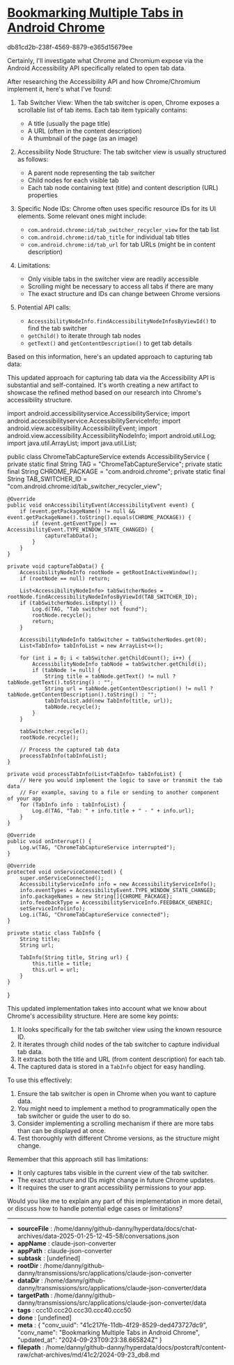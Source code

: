 # [Bookmarking Multiple Tabs in Android Chrome](https://claude.ai/chat/41c217fe-11db-4f29-8529-ded473727dc9)

db81cd2b-238f-4569-8879-e365d15679ee

 Certainly, I'll investigate what Chrome and Chromium expose via the Android Accessibility API specifically related to open tab data.

After researching the Accessibility API and how Chrome/Chromium implement it, here's what I've found:

1. Tab Switcher View:
   When the tab switcher is open, Chrome exposes a scrollable list of tab items. Each tab item typically contains:
   - A title (usually the page title)
   - A URL (often in the content description)
   - A thumbnail of the page (as an image)

2. Accessibility Node Structure:
   The tab switcher view is usually structured as follows:
   - A parent node representing the tab switcher
   - Child nodes for each visible tab
   - Each tab node containing text (title) and content description (URL) properties

3. Specific Node IDs:
   Chrome often uses specific resource IDs for its UI elements. Some relevant ones might include:
   - `com.android.chrome:id/tab_switcher_recycler_view` for the tab list
   - `com.android.chrome:id/tab_title` for individual tab titles
   - `com.android.chrome:id/tab_url` for tab URLs (might be in content description)

4. Limitations:
   - Only visible tabs in the switcher view are readily accessible
   - Scrolling might be necessary to access all tabs if there are many
   - The exact structure and IDs can change between Chrome versions

5. Potential API calls:
   - `AccessibilityNodeInfo.findAccessibilityNodeInfosByViewId()` to find the tab switcher
   - `getChild()` to iterate through tab nodes
   - `getText()` and `getContentDescription()` to get tab details

Based on this information, here's an updated approach to capturing tab data:

<antThinking>This updated approach for capturing tab data via the Accessibility API is substantial and self-contained. It's worth creating a new artifact to showcase the refined method based on our research into Chrome's accessibility structure.</antThinking>

<antArtifact identifier="chrome-tab-data-capture" type="application/vnd.ant.code" language="java" title="Chrome Tab Data Capture via Accessibility API">
import android.accessibilityservice.AccessibilityService;
import android.accessibilityservice.AccessibilityServiceInfo;
import android.view.accessibility.AccessibilityEvent;
import android.view.accessibility.AccessibilityNodeInfo;
import android.util.Log;
import java.util.ArrayList;
import java.util.List;

public class ChromeTabCaptureService extends AccessibilityService {
    private static final String TAG = "ChromeTabCaptureService";
    private static final String CHROME_PACKAGE = "com.android.chrome";
    private static final String TAB_SWITCHER_ID = "com.android.chrome:id/tab_switcher_recycler_view";

    @Override
    public void onAccessibilityEvent(AccessibilityEvent event) {
        if (event.getPackageName() != null && event.getPackageName().toString().equals(CHROME_PACKAGE)) {
            if (event.getEventType() == AccessibilityEvent.TYPE_WINDOW_STATE_CHANGED) {
                captureTabData();
            }
        }
    }

    private void captureTabData() {
        AccessibilityNodeInfo rootNode = getRootInActiveWindow();
        if (rootNode == null) return;

        List<AccessibilityNodeInfo> tabSwitcherNodes = rootNode.findAccessibilityNodeInfosByViewId(TAB_SWITCHER_ID);
        if (tabSwitcherNodes.isEmpty()) {
            Log.d(TAG, "Tab switcher not found");
            rootNode.recycle();
            return;
        }

        AccessibilityNodeInfo tabSwitcher = tabSwitcherNodes.get(0);
        List<TabInfo> tabInfoList = new ArrayList<>();

        for (int i = 0; i < tabSwitcher.getChildCount(); i++) {
            AccessibilityNodeInfo tabNode = tabSwitcher.getChild(i);
            if (tabNode != null) {
                String title = tabNode.getText() != null ? tabNode.getText().toString() : "";
                String url = tabNode.getContentDescription() != null ? tabNode.getContentDescription().toString() : "";
                tabInfoList.add(new TabInfo(title, url));
                tabNode.recycle();
            }
        }

        tabSwitcher.recycle();
        rootNode.recycle();

        // Process the captured tab data
        processTabInfo(tabInfoList);
    }

    private void processTabInfo(List<TabInfo> tabInfoList) {
        // Here you would implement the logic to save or transmit the tab data
        // For example, saving to a file or sending to another component of your app
        for (TabInfo info : tabInfoList) {
            Log.d(TAG, "Tab: " + info.title + " - " + info.url);
        }
    }

    @Override
    public void onInterrupt() {
        Log.w(TAG, "ChromeTabCaptureService interrupted");
    }

    @Override
    protected void onServiceConnected() {
        super.onServiceConnected();
        AccessibilityServiceInfo info = new AccessibilityServiceInfo();
        info.eventTypes = AccessibilityEvent.TYPE_WINDOW_STATE_CHANGED;
        info.packageNames = new String[]{CHROME_PACKAGE};
        info.feedbackType = AccessibilityServiceInfo.FEEDBACK_GENERIC;
        setServiceInfo(info);
        Log.i(TAG, "ChromeTabCaptureService connected");
    }

    private static class TabInfo {
        String title;
        String url;

        TabInfo(String title, String url) {
            this.title = title;
            this.url = url;
        }
    }
}
</antArtifact>

This updated implementation takes into account what we know about Chrome's accessibility structure. Here are some key points:

1. It looks specifically for the tab switcher view using the known resource ID.
2. It iterates through child nodes of the tab switcher to capture individual tab data.
3. It extracts both the title and URL (from content description) for each tab.
4. The captured data is stored in a `TabInfo` object for easy handling.

To use this effectively:

1. Ensure the tab switcher is open in Chrome when you want to capture data.
2. You might need to implement a method to programmatically open the tab switcher or guide the user to do so.
3. Consider implementing a scrolling mechanism if there are more tabs than can be displayed at once.
4. Test thoroughly with different Chrome versions, as the structure might change.

Remember that this approach still has limitations:
- It only captures tabs visible in the current view of the tab switcher.
- The exact structure and IDs might change in future Chrome updates.
- It requires the user to grant accessibility permissions to your app.

Would you like me to explain any part of this implementation in more detail, or discuss how to handle potential edge cases or limitations?

---

* **sourceFile** : /home/danny/github-danny/hyperdata/docs/chat-archives/data-2025-01-25-12-45-58/conversations.json
* **appName** : claude-json-converter
* **appPath** : claude-json-converter
* **subtask** : [undefined]
* **rootDir** : /home/danny/github-danny/transmissions/src/applications/claude-json-converter
* **dataDir** : /home/danny/github-danny/transmissions/src/applications/claude-json-converter/data
* **targetPath** : /home/danny/github-danny/transmissions/src/applications/claude-json-converter/data
* **tags** : ccc10.ccc20.ccc30.ccc40.ccc50
* **done** : [undefined]
* **meta** : {
  "conv_uuid": "41c217fe-11db-4f29-8529-ded473727dc9",
  "conv_name": "Bookmarking Multiple Tabs in Android Chrome",
  "updated_at": "2024-09-23T09:23:38.665824Z"
}
* **filepath** : /home/danny/github-danny/hyperdata/docs/postcraft/content-raw/chat-archives/md/41c2/2024-09-23_db8.md